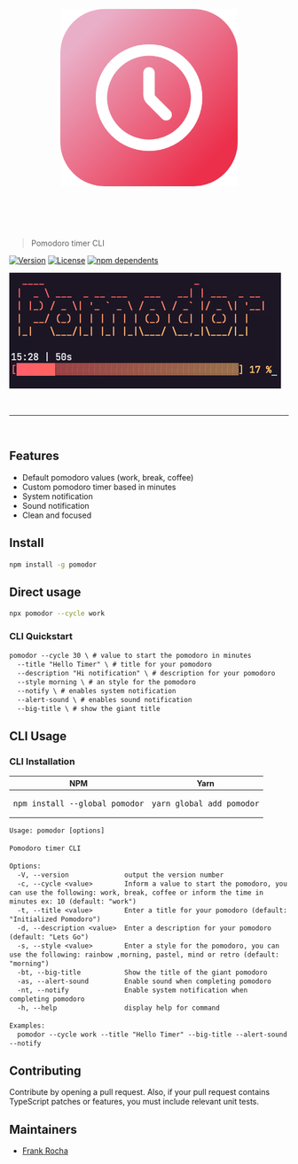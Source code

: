 <h1 align="center">
	<br>
	<br>
	<img width="320" src="https://github.com/fsrocha-dev/pomodor/blob/main/src/assets/icons/icon.png" alt="Pomodor">
	<br>
	<br>
	<br>
</h1>

> Pomodoro timer CLI

[![Version](https://badgen.net/npm/v/pomodor)](https://www.npmjs.com/package/pomodor)
[![License](https://badgen.net/npm/license/pomodor)](https://www.npmjs.com/package/pomodor)
[![npm dependents](https://badgen.net/npm/dependents/pomodor)](https://www.npmjs.com/package/pomodor?activeTab=dependents)

![](https://github.com/fsrocha-dev/pomodor/blob/main/media/screenshot.png)

<br>

---

<br>

## Features

- Default pomodoro values (work, break, coffee)
- Custom pomodoro timer based in minutes
- System notification
- Sound notification
- Clean and focused

## Install

```sh
npm install -g pomodor
```

## Direct usage

```sh
npx pomodor --cycle work
```

### CLI Quickstart

```shell
pomodor --cycle 30 \ # value to start the pomodoro in minutes
  --title "Hello Timer" \ # title for your pomodoro
  --description "Hi notification" \ # description for your pomodoro
  --style morning \ # an style for the pomodoro
  --notify \ # enables system notification
  --alert-sound \ # enables sound notification
  --big-title \ # show the giant title
```

## CLI Usage

### CLI Installation

| NPM                                         | Yarn                                   |
| ------------------------------------------- | -------------------------------------- |
| <pre>npm install --global pomodor</pre> | <pre>yarn global add pomodor</pre> |

```text
Usage: pomodor [options]

Pomodoro timer CLI

Options:
  -V, --version              output the version number
  -c, --cycle <value>        Inform a value to start the pomodoro, you can use the following: work, break, coffee or inform the time in minutes ex: 10 (default: "work")
  -t, --title <value>        Enter a title for your pomodoro (default: "Initialized Pomodoro")
  -d, --description <value>  Enter a description for your pomodoro (default: "Lets Go")
  -s, --style <value>        Enter a style for the pomodoro, you can use the following: rainbow ,morning, pastel, mind or retro (default: "morning")
  -bt, --big-title           Show the title of the giant pomodoro
  -as, --alert-sound         Enable sound when completing pomodoro
  -nt, --notify              Enable system notification when completing pomodoro
  -h, --help                 display help for command

Examples:
  pomodor --cycle work --title "Hello Timer" --big-title --alert-sound --notify
```

## Contributing

Contribute by opening a pull request. Also, if your pull request contains TypeScript patches or features, you must include relevant unit tests.

## Maintainers

- [Frank Rocha](https://github.com/fsrocha-dev)